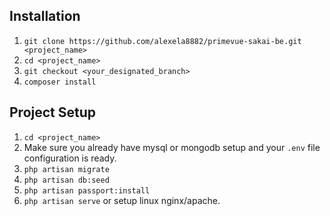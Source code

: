 ## Installation

1. `git clone https://github.com/alexela8882/primevue-sakai-be.git <project_name>`
2. `cd <project_name>`
3. `git checkout <your_designated_branch>`
4. `composer install`

## Project Setup
1. `cd <project_name>`
2. Make sure you already have mysql or mongodb setup and your `.env` file configuration is ready.
3. `php artisan migrate`
4. `php artisan db:seed`
5. `php artisan passport:install`
6. `php artisan serve` or setup linux nginx/apache.